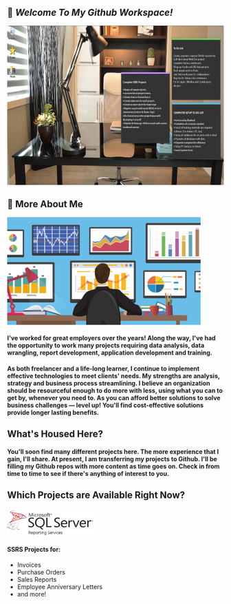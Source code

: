 ## 👋  <em>Welcome To My Github Workspace!</em>
<img src="/assets/images/officework.jpg" width="1000" height="370"/>


## 👀 More About Me
<img src="/assets/images/Analysis.png" width="450" height="250"/>

#### I've worked for great employers over the years! Along the way, I've had the opportunity to work many projects requiring data analysis, data wrangling, report development, application development and training.


#### As both freelancer and a life-long learner, I continue to implement effective technologies to meet clients' needs. My strengths are analysis, strategy and business process streamlining. I believe an organization should be resourceful enough to do more with less, using what you can to get by, whenever you need to. As you can afford better solutions to solve business challenges — level up! You'll find cost-effective solutions provide longer lasting benefits. 


## What's Housed Here?
#### You'll soon find many different projects here. The more experience that I gain, I'll share. At present, I am transferring my projects to Github. I'll be filling my Github repos with more content as time goes on. Check in from time to time to see if there's anything of interest to you.


## Which Projects are Available Right Now?
<img src="/assets/images/SSRS_logo.png" width="200" height="65"/>

#### SSRS Projects for:

- Invoices
- Purchase Orders
- Sales Reports
- Employee Anniversary Letters
- and more!







<!--
**curtild/curtild** is a ✨ _special_ ✨ repository because its `README.md` (this file) appears on your GitHub profile.
<a href="#"><img class="avatar avatar-user" src="https://avatars.githubusercontent.com/u/20559941?s=48&amp;v=4" width="38" height="38" style="border-radius:50%" alt="@curtild"></a> 
Here are some ideas to get you started:

- 🔭 I’m currently working on ...
- 🌱 I’m currently learning ...
- 👯 I’m looking to collaborate on ...
- 🤔 I’m looking for help with ...
- 💬 Ask me about ...
- 📫 How to reach me: ...
- 😄 Pronouns: ...
- ⚡ Fun fact: ...
-->
